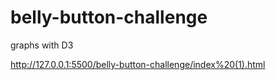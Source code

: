 # belly-button-challenge

graphs with D3

http://127.0.0.1:5500/belly-button-challenge/index%20(1).html

